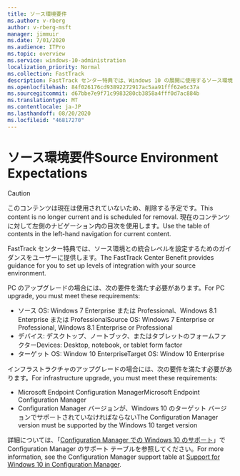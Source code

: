 ```yaml
---
title: ソース環境要件
ms.author: v-rberg
author: v-rberg-msft
manager: jimmuir
ms.date: 7/01/2020
ms.audience: ITPro
ms.topic: overview
ms.service: windows-10-administration
localization_priority: Normal
ms.collection: FastTrack
description: FastTrack センター特典では、Windows 10 の展開に使用するソース環境との統合レベルを設定するためのガイダンスをユーザーに提供します。
ms.openlocfilehash: 84f026176cd93892272917ac5aa91fff62e6c37a
ms.sourcegitcommit: d67bbe7e9f71c9983280cb3858a4fff0d7ac884b
ms.translationtype: MT
ms.contentlocale: ja-JP
ms.lasthandoff: 08/20/2020
ms.locfileid: "46817270"
---
```

# <a name="source-environment-expectations"></a><span data-ttu-id="9d267-103">ソース環境要件</span><span class="sxs-lookup"><span data-stu-id="9d267-103">Source Environment Expectations</span></span>

> [!CAUTION]
> <span data-ttu-id="9d267-104">このコンテンツは現在は使用されていないため、削除する予定です。</span><span class="sxs-lookup"><span data-stu-id="9d267-104">This content is no longer current and is scheduled for removal.</span></span> <span data-ttu-id="9d267-105">現在のコンテンツに対して左側のナビゲーション内の目次を使用します。</span><span class="sxs-lookup"><span data-stu-id="9d267-105">Use the table of contents in the left-hand navigation for current content.</span></span>

<span data-ttu-id="9d267-106">FastTrack センター特典では、ソース環境との統合レベルを設定するためのガイダンスをユーザーに提供します。</span><span class="sxs-lookup"><span data-stu-id="9d267-106">The FastTrack Center Benefit provides guidance for you to set up levels of integration with your source environment.</span></span>
  
<span data-ttu-id="9d267-107">PC のアップグレードの場合には、次の要件を満たす必要があります。</span><span class="sxs-lookup"><span data-stu-id="9d267-107">For PC upgrade, you must meet these requirements:</span></span>

- <span data-ttu-id="9d267-108">ソース OS: Windows 7 Enterprise または Professional、Windows 8.1 Enterprise または Professional</span><span class="sxs-lookup"><span data-stu-id="9d267-108">Source OS: Windows 7 Enterprise or Professional, Windows 8.1 Enterprise or Professional</span></span>
- <span data-ttu-id="9d267-109">デバイス: デスクトップ、ノートブック、またはタブレットのフォームファクター</span><span class="sxs-lookup"><span data-stu-id="9d267-109">Devices: Desktop, notebook, or tablet form factor</span></span>
- <span data-ttu-id="9d267-110">ターゲット OS: Window 10 Enterprise</span><span class="sxs-lookup"><span data-stu-id="9d267-110">Target OS: Window 10 Enterprise</span></span>

<span data-ttu-id="9d267-111">インフラストラクチャのアップグレードの場合には、次の要件を満たす必要があります。</span><span class="sxs-lookup"><span data-stu-id="9d267-111">For infrastructure upgrade, you must meet these requirements:</span></span>   

- <span data-ttu-id="9d267-112">Microsoft Endpoint Configuration Manager</span><span class="sxs-lookup"><span data-stu-id="9d267-112">Microsoft Endpoint Configuration Manager</span></span>  
- <span data-ttu-id="9d267-113">Configuration Manager バージョンが、Windows 10 のターゲット バージョンでサポートされていなければならない</span><span class="sxs-lookup"><span data-stu-id="9d267-113">The Configuration Manager version must be supported by the Windows 10 target version</span></span>

<span data-ttu-id="9d267-114">詳細については、「[Configuration Manager での Windows 10 のサポート](https://docs.microsoft.com/sccm/core/plan-design/configs/support-for-windows-10)」で Configuration Manager のサポート テーブルを参照してください。</span><span class="sxs-lookup"><span data-stu-id="9d267-114">For more information, see the Configuration Manager support table at [Support for Windows 10 in Configuration Manager](https://docs.microsoft.com/sccm/core/plan-design/configs/support-for-windows-10).</span></span>
  